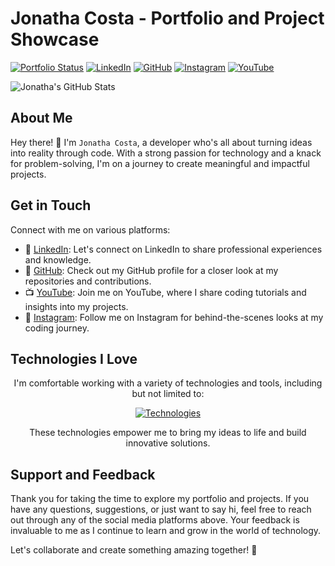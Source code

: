 # Jonatha Costa - Portfolio and Project Showcase

[![Portfolio Status](https://img.shields.io/website-up-down-green-red/http/monip.org.svg)]([www.google.com](https://personal-portfolio-umiv.vercel.app/))
[![LinkedIn](https://img.shields.io/badge/LinkedIn-0077B5?style=for-the-badge&logo=linkedin&logoColor=white)](https://www.linkedin.com/in/jonatha-costa-574847261/)
[![GitHub](https://img.shields.io/badge/GitHub-100000?style=for-the-badge&logo=github&logoColor=white)](https://github.com/JonathaWRDCosta)
[![Instagram](https://img.shields.io/badge/Instagram-E4405F?style=for-the-badge&logo=instagram&logoColor=white)](https://www.instagram.com/damnfinecoffee2/)
[![YouTube](https://img.shields.io/badge/YouTube-FF0000?style=for-the-badge&logo=youtube&logoColor=white)](https://www.youtube.com/@damnfinecoffee2)


![Jonatha's GitHub Stats](https://github-readme-stats.vercel.app/api?username=JonathaWRDCosta&show_icons=true&theme=gruvbox)

## About Me

Hey there! 👋 I'm `Jonatha Costa`, a developer who's all about turning ideas into reality through code. With a strong passion for technology and a knack for problem-solving, I'm on a journey to create meaningful and impactful projects.

## Get in Touch

Connect with me on various platforms:

- 💼 [LinkedIn](https://www.linkedin.com/in/jonatha-costa-574847261/): Let's connect on LinkedIn to share professional experiences and knowledge.
- 🐙 [GitHub](https://github.com/JonathaWRDCosta): Check out my GitHub profile for a closer look at my repositories and contributions.
- 📺 [YouTube](https://www.youtube.com/@damnfinecoffee2): Join me on YouTube, where I share coding tutorials and insights into my projects.
- 📸 [Instagram](https://www.instagram.com/damnfinecoffee2/): Follow me on Instagram for behind-the-scenes looks at my coding journey.


## Technologies I Love

<p align="center">
  I'm comfortable working with a variety of technologies and tools, including but not limited to:
</p>

<p align="center">
  <a href="https://skillicons.dev">
    <img src="https://skillicons.dev/icons?i=c,py,vim,linux,bash,js,html,css,sass" alt="Technologies" />
  </a>
</p>

<p align="center">
  These technologies empower me to bring my ideas to life and build innovative solutions.
</p>


## Support and Feedback

Thank you for taking the time to explore my portfolio and projects. If you have any questions, suggestions, or just want to say hi, feel free to reach out through any of the social media platforms above. Your feedback is invaluable to me as I continue to learn and grow in the world of technology.

Let's collaborate and create something amazing together! 🚀

